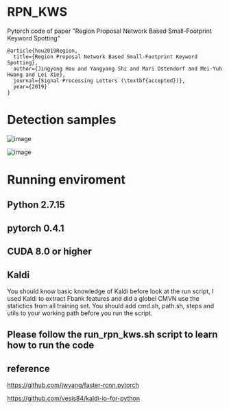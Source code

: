 # RPN_KWS
Pytorch code of paper "Region Proposal Network Based Small-Footprint Keyword Spotting"

```
@article{hou2019Region,
  title={Region Proposal Network Based Small-Footprint Keyword Spotting},
  author={Jingyong Hou and Yangyang Shi and Mari Ostendorf and Mei-Yuh Hwang and Lei Xie},
  journal={Signal Processing Letters (\textbf{accepted})},
  year={2019}
}
```
# Detection samples
![image](https://github.com/jingyonghou/RPN_KWS/raw/master/Picture1.png)

![image](https://github.com/jingyonghou/RPN_KWS/raw/master/Picture2.png)

## 

# Running enviroment
## Python 2.7.15
## pytorch 0.4.1
## CUDA 8.0 or higher
## Kaldi
You should know basic knowledge of Kaldi before look at the run script, I used Kaldi to extract Fbank features and did a globel CMVN use the statictics from all training set. You should add cmd.sh, path.sh, steps and utils to your working path before you run the script.

## Please follow the run_rpn_kws.sh script to learn how to run the code

## reference
https://github.com/jwyang/faster-rcnn.pytorch

https://github.com/vesis84/kaldi-io-for-python
